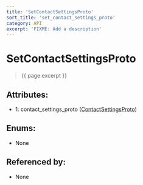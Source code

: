 ```yaml
---
title: 'SetContactSettingsProto'
sort_title: 'set_contact_settings_proto'
category: API
excerpt: 'FIXME: Add a description'
---
```


[comment]: <> (THIS PART IS GENERATED - AKA DON'T EDIT THIS PART MANUALLY)

# SetContactSettingsProto

> {{ page.excerpt }}

## Attributes:

- 1: contact_settings_proto ([ContactSettingsProto](../ContactSettingsProto/))

## Enums:

- None

## Referenced by:

- None

[comment]: <> (YOU CAN EDIT AFTER THIS)
